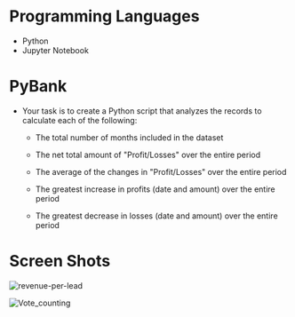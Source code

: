 
# Programming Languages
* Python
* Jupyter Notebook


# PyBank



* Your task is to create a Python script that analyzes the records to calculate each of the following:

  * The total number of months included in the dataset

  * The net total amount of "Profit/Losses" over the entire period

  * The average of the changes in "Profit/Losses" over the entire period

  * The greatest increase in profits (date and amount) over the entire period

  * The greatest decrease in losses (date and amount) over the entire period

# Screen Shots

 
  
  ![revenue-per-lead](https://user-images.githubusercontent.com/71161293/110715463-4889b900-81d3-11eb-9793-6fad25061564.png)
  
  ![Vote_counting](https://user-images.githubusercontent.com/71161293/110715478-4de70380-81d3-11eb-858a-f8a7508bb700.png)




  
